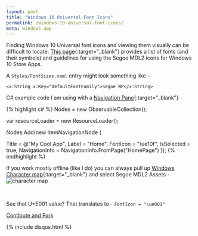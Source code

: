 ```yaml
---
layout: post
title: "Windows 10 Universal Font Icons"
permalink: /windows-10-universal-font-icons/
meta: windows-app
---
```

Finding Windows 10 Universal font icons and viewing them visually can be difficult to locate.  [This page](https://msdn.microsoft.com/en-us/library/windows/apps/jj841126.aspx){:target="_blank"} provides a list of fonts (and their symbols) and guidelines for using the Segoe MDL2 icons for Windows 10 Store Apps. 

A ```Styles/FontSizes.xaml``` entry might look something like -

    <x:String x:Key="DefaultFontFamily">Segoe WP</x:String>

C# example code I am using with a [Navigation Pane](https://msdn.microsoft.com/en-us/library/windows/apps/dn997766.aspx){:target="_blank"} -

{% highlight c# %}
Nodes = new ObservableCollection<NavigationNode>();

var resourceLoader = new ResourceLoader();

Nodes.Add(new ItemNavigationNode { 

Title = @"My Cool App",
	Label = "Home",
	FontIcon = "\ue10f",
	IsSelected = true,
	NavigationInfo = NavigationInfo.FromPage("HomePage")
});
{% endhighlight %}

If you work mostly offline (like I do) you can always pull up [Windows Character map](http://windows.microsoft.com/en-us/windows/using-special-characters-character-map-faq){:target="_blank"} and select Segoe MDL2 Assets -
![character map](http://abe90238e3b628565257-c47b312812e6878374960f5d0b7661c9.r73.cf1.rackcdn.com/character-map.PNG)

<br/>

See that U+E001 value?  That translates to - ```FontIcon = "\ue001"```


<a href="{{ site.post_source_root }}2015-11-10-windows-10-universal-font-icons.markdown" target="_blank">Contibute and Fork</a>

{% include disqus.html %}
